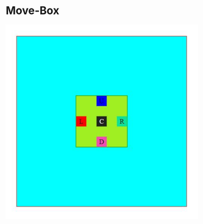 # Move-Box

![title-pic](https://github.com/SaidaDev/Small_Tasks/blob/main/Moving%20box%20up,%20down,%20left,%20right/Move.JPG?raw=true)
